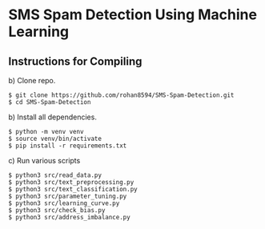 # SMS Spam Detection Using Machine Learning

## Instructions for Compiling

b) Clone repo.

```
$ git clone https://github.com/rohan8594/SMS-Spam-Detection.git
$ cd SMS-Spam-Detection
```

b) Install all dependencies.

```
$ python -m venv venv
$ source venv/bin/activate
$ pip install -r requirements.txt
```

c) Run various scripts

```
$ python3 src/read_data.py
$ python3 src/text_preprocessing.py
$ python3 src/text_classification.py
$ python3 src/parameter_tuning.py
$ python3 src/learning_curve.py
$ python3 src/check_bias.py
$ python3 src/address_imbalance.py
```
